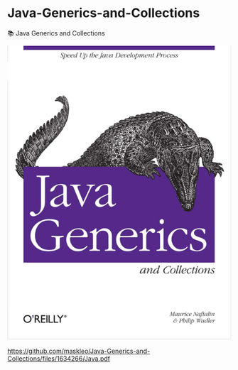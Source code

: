# Java-Generics-and-Collections
:books: Java Generics and Collections 

![Java Generics and Collections](book.jpg)

https://github.com/maskleo/Java-Generics-and-Collections/files/1634266/Java.pdf

